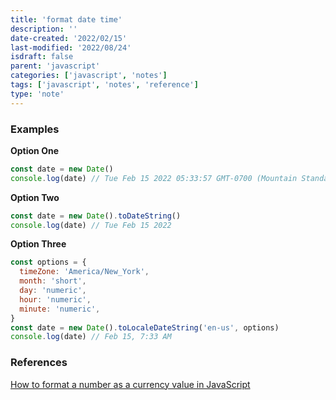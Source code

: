 ```yaml
---
title: 'format date time'
description: ''
date-created: '2022/02/15'
last-modified: '2022/08/24'
isdraft: false
parent: 'javascript'
categories: ['javascript', 'notes']
tags: ['javascript', 'notes', 'reference']
type: 'note'
---
```


### Examples

**Option One**

```javascript
const date = new Date()
console.log(date) // Tue Feb 15 2022 05:33:57 GMT-0700 (Mountain Standard Time)
```

**Option Two**

```javascript
const date = new Date().toDateString()
console.log(date) // Tue Feb 15 2022
```

**Option Three**

```javascript
const options = {
  timeZone: 'America/New_York',
  month: 'short',
  day: 'numeric',
  hour: 'numeric',
  minute: 'numeric',
}
const date = new Date().toLocaleDateString('en-us', options)
console.log(date) // Feb 15, 7:33 AM
```

### References

[How to format a number as a currency value in JavaScript](https://flaviocopes.com/how-to-format-number-as-currency-javascript/)
